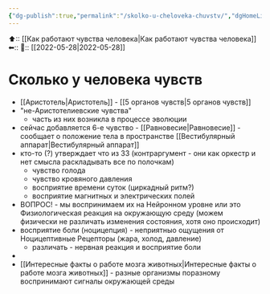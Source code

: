 ```yaml
---
{"dg-publish":true,"permalink":"/skolko-u-cheloveka-chuvstv/","dgHomeLink":true,"dgPassFrontmatter":false}
---
```



⬆:: [[Как работают чувства человека|Как работают чувства человека]]
⬅::
📅:: [[2022-05-28|2022-05-28]]

# Сколько у человека чувств
- [[Аристотель|Аристотель]] - [[5 органов чувств|5 органов чувств]]
- "не-Аристотелиевские чувства" 
	- часть из них возникла в процессе эволюции
- сейчас добавляется 6-е чувство - [[Равновесие|Равновесие]] - сообщает о положение тела в пространстве [[Вестибулярный аппарат|Вестибулярный аппарат]]
- кто-то (?) утверждает что из 33 (контраргумент - они как оркестр и нет смысла раскладывать все по полочкам)
	- чувство голода
	- чувство кровяного давления
	- восприятие времени суток (циркадный ритм?)
	- восприятие магнитных и электрических полей
- ВОПРОС! - мы воспринимаем их на Нейронном уровне или это Физиологическая реакция на окружающую среду (можем физически не различать изменения состояния, хотя оно происходит)
- восприятие боли (ноцицепция) - неприятныо ощущения от Ноцицептивные Рецепторы (жара, холод, давление)
	- различать - нервная реакция и восприятие боли
- 
- [[Интересные факты о работе мозга животных|Интересные факты о работе мозга животных]] - разные организмы поразному воспринимают сигналы окружающей среды